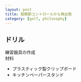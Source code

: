 ```yaml
---
layout: post
title: 股関節コントロールから再出発
category: [golf, philosophy]
---
```


## ドリル
練習器具の作成  
材料  
- プラスティック製クリップボード
- キッチンペーパースタンド



